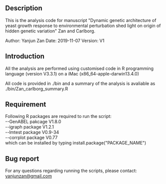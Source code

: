 
## Description
This is the analysis code for manuscript  "Dynamic genetic architecture of yeast growth response to environmental perturbation shed light on origin of hidden genetic variation" Zan and Carlborg.


Author: Yanjun Zan
Date: 2019-11-07 
Version: V1

## Introduction
All the analysis are performed using customised code in R programming language (version V3.3.1) on a iMac (x86_64-apple-darwin13.4.0)

All code is provided in ./bin and a summary of the analysis is avaliable as ./bin/Zan_carlborg_summary.R

## Requirement
Following R packages are required to run the script:\
--GenABEL pakcage  V1.8.0\
--igraph  package  V1.2.1\
--lmtest  package  V0.9-34\
--corrplot package V0.77\
which can be installed by typing install.package("PACKAGE_NAME")

## Bug report
For any questions regarding running the scripts, please contact: yanjunzan@gmail.com

  
